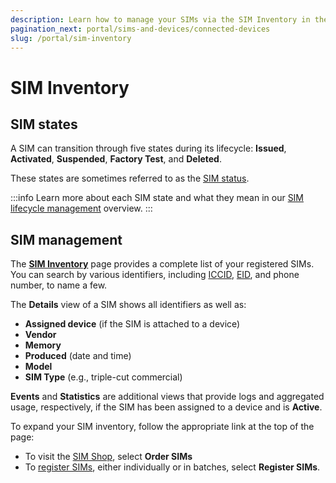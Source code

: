 ```yaml
---
description: Learn how to manage your SIMs via the SIM Inventory in the emnify Portal
pagination_next: portal/sims-and-devices/connected-devices
slug: /portal/sim-inventory
---
```


# SIM Inventory

## SIM states

A SIM can transition through five states during its lifecycle: **Issued**, **Activated**, **Suspended**, **Factory Test**, and **Deleted**.

These states are sometimes referred to as the [SIM status](/glossary#sim-status).

:::info
Learn more about each SIM state and what they mean in our [SIM lifecycle management](/services/sim-lifecycle-management) overview.
:::

## SIM management

The [**SIM Inventory**](https://portal.emnify.com/sim-inventory) page provides a complete list of your registered SIMs.
You can search by various identifiers, including [ICCID](/glossary#iccid), [EID](/glossary#eid), and phone number, to name a few.

The **Details** view of a SIM shows all identifiers as well as:

- **Assigned device** (if the SIM is attached to a device)
- **Vendor**
- **Memory** 
- **Produced** (date and time)
- **Model**
- **SIM Type** (e.g., triple-cut commercial)

**Events** and **Statistics** are additional views that provide logs and aggregated usage, respectively, if the SIM has been assigned to a device and is **Active**.

To expand your SIM inventory, follow the appropriate link at the top of the page:

- To visit the [SIM Shop](https://portal.emnify.com/sim-order), select **Order SIMs**
- To [register SIMs](https://portal.emnify.com/sim-registration), either individually or in batches, select **Register SIMs**.
